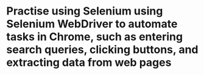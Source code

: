 # Practise using Selenium using Selenium WebDriver to automate tasks in Chrome, such as entering search queries, clicking buttons, and extracting data from web pages
